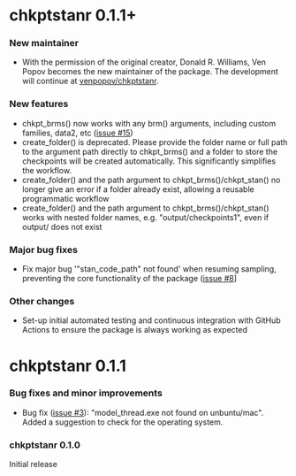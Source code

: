 # chkptstanr 0.1.1+

### New maintainer

* With the permission of the original creator, Donald R. Williams, Ven Popov becomes the new maintainer of the package. The development will continue at [venpopov/chkptstanr](https:://github.com/venpopov/chkptstanr). 

### New features

* chkpt_brms() now works with any brm() arguments, including custom families, data2, etc ([issue #15](https://github.com/donaldRwilliams/chkptstanr/issues/15))
* create_folder() is deprecated. Please provide the folder name or full path to the argument path directly to chkpt_brms() and a folder to store the checkpoints will be created automatically. This significantly simplifies the workflow. 
* create_folder() and the path argument to chkpt_brms()/chkpt_stan() no longer give an error if a folder already exist, allowing a reusable programmatic workflow
* create_folder() and the path argument to chkpt_brms()/chkpt_stan() works with nested folder names, e.g. "output/checkpoints1", even if output/ does not exist

### Major bug fixes
* Fix major bug '"stan_code_path" not found' when resuming sampling, preventing the core functionality of the package ([issue #8](https://github.com/donaldRwilliams/chkptstanr/issues/8)]

### Other changes
* Set-up initial automated testing and continuous integration with GitHub Actions to ensure the package is always working as expected

# chkptstanr 0.1.1

### Bug fixes and minor improvements

* Bug fix ([issue #3](https://github.com/donaldRwilliams/chkptstanr/issues/3)):
"model_thread.exe not found on unbuntu/mac". Added a suggestion to 
check for the operating system.

### chkptstanr 0.1.0

Initial release
